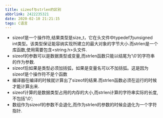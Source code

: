 ```yaml
---
title: sizeof与strlen的区别
abbrlink: 2422235321
date: 2020-02-10 21:21:15
tags: C语言
---
```

- sizeof是一个操作符,结果类型是size_t，它在头文件中typedef为unsigned　int类型。该类型保证能容纳实现所建立的最大对象的字节大小.而strlen是一个库函数,使用需要包含<string.h>头文件.
- sizeof的参数可以是数据类型或变量,而strlen函数只能以结尾为’\0’的字符串的作为参数.
- sizeof后如果是类型必须加括弧，如果是变量名可以不加括弧。这是因为sizeof是个操作符不是个函数
- 编译器在编译的时候就计算出了sizeof的结果.而strlen函数必须在运行的时候才能计算出来.
- sizeof计算的是数据类型占用的内存的大小,而strlen计算的字符串实际的长度,不包括’\0’;
- 数组作为sizeof的参数不会退化,而作为strlen的参数的时候会退化为一个字符指针.

